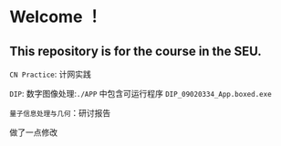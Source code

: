 # Welcome ！

## This repository is for the course in the SEU.

`CN Practice`: 计网实践

`DIP`: 数字图像处理:`./APP` 中包含可运行程序 `DIP_09020334_App.boxed.exe`

`量子信息处理与几何`：研讨报告

做了一点修改
